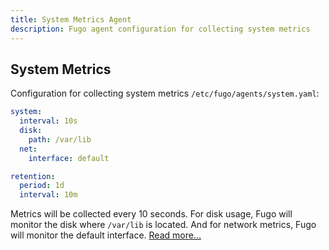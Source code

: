 ```yaml
---
title: System Metrics Agent
description: Fugo agent configuration for collecting system metrics
---
```


## System Metrics

Configuration for collecting system metrics `/etc/fugo/agents/system.yaml`:

```yaml
system:
  interval: 10s
  disk:
    path: /var/lib
  net:
    interface: default

retention:
  period: 1d
  interval: 10m
```

Metrics will be collected every 10 seconds. For disk usage, Fugo will monitor the disk where `/var/lib` is located. And for network metrics, Fugo will monitor the default interface. [Read more...](/inputs/system/)
